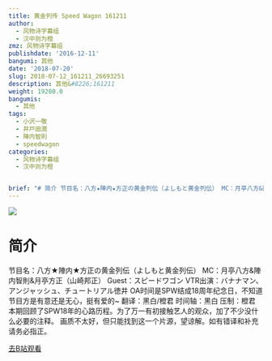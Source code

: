 ```yaml
---
title: 黄金列传 Speed Wagon 161211
author:
  - 风物诗字幕组
  - 汉中则为橙
zmz: 风物诗字幕组
publishdate: '2016-12-11'
bangumi: 其他
date: '2018-07-20'
slug: 2018-07-12_161211_26693251
description: 其他&#8226;161211
weight: 19280.0
bangumis:
  - 其他
tags:
  - 小沢一敬
  - 井戸田潤
  - 陣内智則
  - speedwagon
categories:
  - 风物诗字幕组
  - 汉中则为橙


brief: "# 简介 节目名：八方★陣内★方正の黄金列伝（よしもと黄金列伝） MC：月亭八方&陣内智則&月亭方正（山崎邦正） Guest：スピードワゴン VTR出演：バナナマン、アンジャッシュ、チュートリアル徳井 OA时间是SPW结成18周年纪念日，不知道节目方是有意还是无心，挺有爱的~ 翻译：黑白/橙君 时间轴：黑白 压制：橙君 本期回顾了SPW18年的心路历程。为了万一有初接触艺人的观众，加了不少没什么必要的注释。 画质不太好，但只能找到这一个片源，望谅解。如有错译和补充请务必指正。"
---
```

![](https://i.imgur.com/oLhuOG2.jpg)
# 简介  
节目名：八方★陣内★方正の黄金列伝（よしもと黄金列伝）
MC：月亭八方&陣内智則&月亭方正（山崎邦正）
Guest：スピードワゴン
VTR出演：バナナマン、アンジャッシュ、チュートリアル徳井
OA时间是SPW结成18周年纪念日，不知道节目方是有意还是无心，挺有爱的~
翻译：黑白/橙君 时间轴：黑白 压制：橙君
本期回顾了SPW18年的心路历程。为了万一有初接触艺人的观众，加了不少没什么必要的注释。
画质不太好，但只能找到这一个片源，望谅解。如有错译和补充请务必指正。  

[去B站观看](https://www.bilibili.com/video/av26693251/)
 
